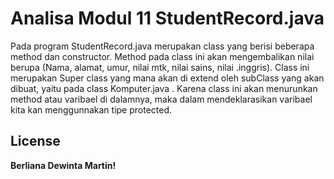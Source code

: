 # Analisa Modul 11 StudentRecord.java
Pada program StudentRecord.java merupakan class yang berisi beberapa method dan constructor. Method pada class ini akan mengembalikan nilai berupa (Nama, alamat, umur, nilai mtk, nilai sains, nilai .inggris). Class ini merupakan Super class yang mana akan di extend oleh subClass yang akan dibuat, yaitu pada class Komputer.java . Karena class ini akan menurunkan method atau varibael di dalamnya, maka dalam mendeklarasikan varibael kita kan menggunnakan tipe protected.
## License

**Berliana Dewinta Martin!**

